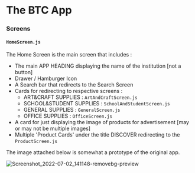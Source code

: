    # The BTC App

### Screens

#### `HomeScreen.js`



The Home Screen is the main screen that includes :

- The main APP HEADING displaying the name of the institution [not a button]
- Drawer / Hamburger Icon
- A Search bar that redirects to the Search Screen
- Cards for redirecting to respective screens : 
  - ART&CRAFT SUPPLIES : `ArtAndCraftScreen.js`
  - SCHOOL&STUDENT SUPPLIES : `SchoolAndStudentScreen.js`
  - GENERAL SUPPLIES : `GeneralScreen.js`
  - OFFICE SUPPLIES : `OfficeScreen.js`
- A card for just displaying the image of products for advertisement  [may or may not be multiple images]
- Multiple 'Product Cards' under the title DISCOVER redirecting to the `ProductScreen.js`



The image attached below is somewhat a prototype of the original app.

![Screenshot_2022-07-02_141148-removebg-preview](C:\Users\Dell\Downloads\Screenshot_2022-07-02_141148-removebg-preview.png)



